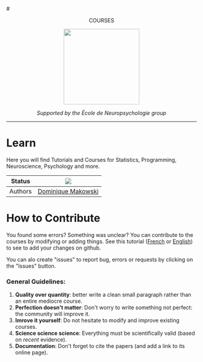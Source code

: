 #<p align="center">COURSES</p>

<p align="center"><img src="https://biblineuropsy.files.wordpress.com/2016/08/n.png" width="200"></p>

*<p align="center">Supported by the École de Neuropsychologie group</p>*

---

# Learn

Here you will find Tutorials and Courses for Statistics, Programming, Neuroscience, Psychology and more.

|Status|![](https://img.shields.io/badge/status-open-brightgreen.svg)|
|----------------|---|
|Authors|[Dominique Makowski](https://github.com/neuropsychology/Organization/blob/master/CVs/DominiqueMakowski.pdf)|



# How to Contribute

You found some errors? Something was unclear? You can contribute to the courses by modifying or adding things. See this tutorial ([French](https://github.com/neuropsychology/Courses/blob/master/Programing/Github/Contribute-FR.md) or [English](https://github.com/neuropsychology/Courses/blob/master/Programing/Github/Contribute-EN.md)) to see to add your changes on github.

You can alo create "issues" to report bug, errors or requests by clicking on the "Issues" button.

### General Guidelines:
1. **Quality over quantity**: better write a clean small paragraph rather than an entire mediocre course.
2. **Perfection doesn't matter**: Don't worry to write something not perfect: the community will improve it.
3. **Imrove it yourself**: Do not hesitate to modify and improve existing courses.
4. **Science science science**: Everything must be scientifically valid (based on *recent* evidence).
5. **Documentation**: Don't forget to cite the papers (and add a link to its online page).



